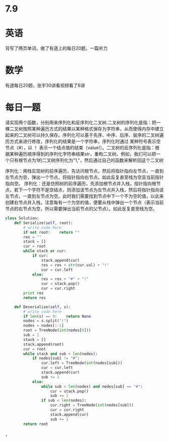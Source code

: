# 7.9

# 英语

背写了两页单词，做了有道上的每日20题，一篇听力

# 数学    

有道每日20题，张宇30讲看视频看了6讲

#  每日一题  

请实现两个函数，分别用来序列化和反序列化二叉树.二叉树的序列化是指：把一棵二叉树按照某种遍历方式的结果以某种格式保存为字符串，从而使得内存中建立起来的二叉树可以持久保存。序列化可以基于先序、中序、后序、层序的二叉树遍历方式来进行修改，序列化的结果是一个字符串，序列化时通过 某种符号表示空节点（#），以 ！ 表示一个结点值的结束（value!）。二叉树的反序列化是指：根据某种遍历顺序得到的序列化字符串结果str，重构二叉树。例如，我们可以把一个只有根节点为1的二叉树序列化为"1,"，然后通过自己的函数来解析回这个二叉树

序列化：用栈实现树的前序遍历，先访问根节点，然后将指针指向左节点，一直到左节点为空，弹出一个节点，将指针指向右节点。如此反复直至栈为空且当前指针指向空。
序列化：还是仿照树的前序遍历，先添加根节点并入栈，指针指向根节点，若下一个字符不是空结点，则添加该节点为左节点并入栈，然后将指针指向该左节点，一直到左节点为空。此时我们需要找到节点中下一个不为空的值，以此来创建右节点并入栈，注意每有一个为空的值，便要从栈中弹出一个节点（表示当前节点的右节点为空，所以需要弹出当前节点的父节点）。如此反复直至栈为空。

```python
class Solution:
    def Serialize(self, root):
        # write code here
        if not root:    return ""
        res = ""
        stack = []
        cur = root
        while stack or cur:
            if cur:
                stack.append(cur)
                res = res + str(cur.val) + "!"
                cur = cur.left
            else:
                res = res + "#" + "!"
                cur = stack.pop()
                cur = cur.right
        print res
        return res

    def Deserialize(self, s):
        # write code here
        if len(s) == 0:    return None
        nodes = s.split("!")
        nodes = nodes[:-1]
        root = TreeNode(int(nodes[0]))
        sub = 1
        stack = []
        stack.append(root)
        cur = root
        while stack and sub < len(nodes):
            if nodes[sub] != "#":
                cur.left = TreeNode(int(nodes[sub]))
                cur = cur.left
                stack.append(cur)
                sub += 1
            else:
                while sub < len(nodes) and nodes[sub] == "#":
                    cur = stack.pop()
                    sub += 1
                if sub < len(nodes):
                    cur.right = TreeNode(int(nodes[sub]))
                    cur = cur.right
                    stack.append(cur)
                    sub += 1
        return root
```



，